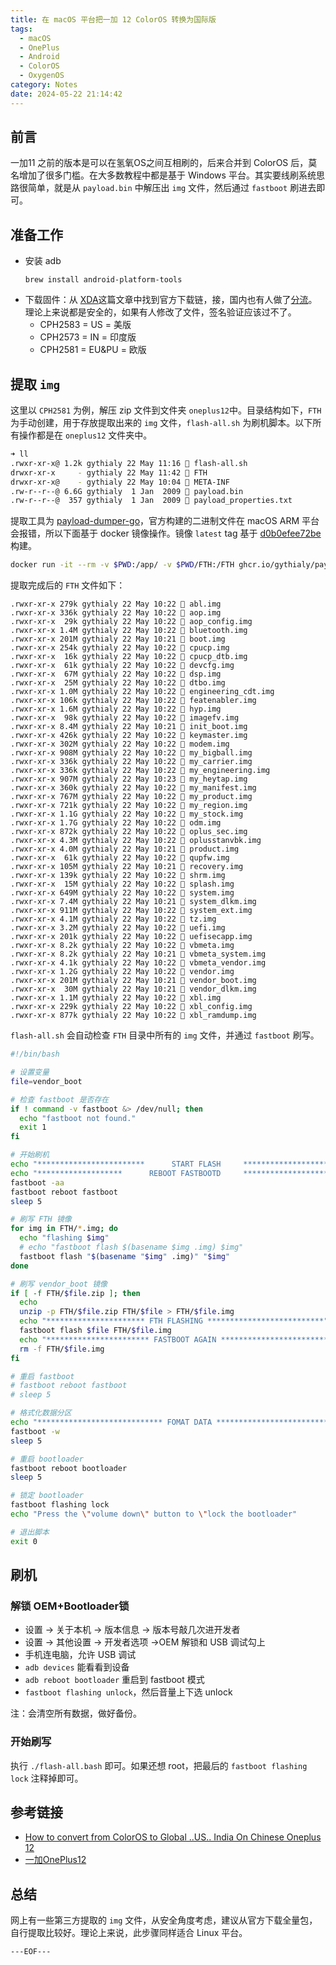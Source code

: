 ```yaml
---
title: 在 macOS 平台把一加 12 ColorOS 转换为国际版
tags:
  - macOS
  - OnePlus
  - Android
  - ColorOS
  - OxygenOS
category: Notes
date: 2024-05-22 21:14:42
---
```



## 前言

一加11 之前的版本是可以在氢氧OS之间互相刷的，后来合并到 ColorOS 后，莫名增加了很多门槛。在大多数教程中都是基于 Windows 平台。其实要线刷系统思路很简单，就是从 `payload.bin` 中解压出 `img` 文件，然后通过 `fastboot` 刷进去即可。

## 准备工作
- 安装 adb
  ```
  brew install android-platform-tools
  ```
- 下载固件：从 [XDA](https://xdaforums.com/t/how-to-convert-from-coloros-to-global-us-india-on-chinese-oneplus-12.4653255/)这篇文章中找到官方下载链，接，国内也有人做了[分流](https://yun.daxiaamu.com/OnePlus_Roms/%E4%B8%80%E5%8A%A0OnePlus%2012/)。理论上来说都是安全的，如果有人修改了文件，签名验证应该过不了。
  - CPH2583 = US = 美版
  - CPH2573 = IN = 印度版
  - CPH2581 = EU&PU = 欧版

## 提取 `img`

这里以 `CPH2581` 为例，解压 zip 文件到文件夹 `oneplus12`中。目录结构如下，`FTH` 为手动创建，用于存放提取出来的 `img` 文件，`flash-all.sh` 为刷机脚本。以下所有操作都是在 `oneplus12` 文件夹中。

```bash
➜ ll
.rwxr-xr-x@ 1.2k gythialy 22 May 11:16  flash-all.sh
drwxr-xr-x     - gythialy 22 May 11:42  FTH
drwxr-xr-x@    - gythialy 22 May 10:04  META-INF
.rw-r--r--@ 6.6G gythialy  1 Jan  2009  payload.bin
.rw-r--r--@  357 gythialy  1 Jan  2009  payload_properties.txt
```

提取工具为 [payload-dumper-go](https://github.com/ssut/payload-dumper-go)，官方构建的二进制文件在 macOS ARM 平台会报错，所以下面基于 docker 镜像操作。镜像 `latest` tag 基于 [d0b0efee72be](https://github.com/ssut/payload-dumper-go/commit/d0b0efee72be10030ada7296868cec22eff9cac6) 构建。

```bash
docker run -it --rm -v $PWD:/app/ -v $PWD/FTH:/FTH ghcr.io/gythialy/payload-dumper-go:latest -o /FTH /app/payload.bin
```

<!-- more -->

提取完成后的 `FTH` 文件如下：
```
.rwxr-xr-x 279k gythialy 22 May 10:22  abl.img
.rwxr-xr-x 336k gythialy 22 May 10:22  aop.img
.rwxr-xr-x  29k gythialy 22 May 10:22  aop_config.img
.rwxr-xr-x 1.4M gythialy 22 May 10:22  bluetooth.img
.rwxr-xr-x 201M gythialy 22 May 10:21  boot.img
.rwxr-xr-x 254k gythialy 22 May 10:22  cpucp.img
.rwxr-xr-x  16k gythialy 22 May 10:22  cpucp_dtb.img
.rwxr-xr-x  61k gythialy 22 May 10:22  devcfg.img
.rwxr-xr-x  67M gythialy 22 May 10:22  dsp.img
.rwxr-xr-x  25M gythialy 22 May 10:22  dtbo.img
.rwxr-xr-x 1.0M gythialy 22 May 10:22  engineering_cdt.img
.rwxr-xr-x 106k gythialy 22 May 10:22  featenabler.img
.rwxr-xr-x 1.6M gythialy 22 May 10:22  hyp.img
.rwxr-xr-x  98k gythialy 22 May 10:22  imagefv.img
.rwxr-xr-x 8.4M gythialy 22 May 10:21  init_boot.img
.rwxr-xr-x 426k gythialy 22 May 10:22  keymaster.img
.rwxr-xr-x 302M gythialy 22 May 10:22  modem.img
.rwxr-xr-x 908M gythialy 22 May 10:22  my_bigball.img
.rwxr-xr-x 336k gythialy 22 May 10:22  my_carrier.img
.rwxr-xr-x 336k gythialy 22 May 10:22  my_engineering.img
.rwxr-xr-x 907M gythialy 22 May 10:23  my_heytap.img
.rwxr-xr-x 360k gythialy 22 May 10:22  my_manifest.img
.rwxr-xr-x 767M gythialy 22 May 10:22  my_product.img
.rwxr-xr-x 721k gythialy 22 May 10:22  my_region.img
.rwxr-xr-x 1.1G gythialy 22 May 10:22  my_stock.img
.rwxr-xr-x 1.7G gythialy 22 May 10:22  odm.img
.rwxr-xr-x 872k gythialy 22 May 10:22  oplus_sec.img
.rwxr-xr-x 4.3M gythialy 22 May 10:22  oplusstanvbk.img
.rwxr-xr-x 4.0M gythialy 22 May 10:21  product.img
.rwxr-xr-x  61k gythialy 22 May 10:22  qupfw.img
.rwxr-xr-x 105M gythialy 22 May 10:21  recovery.img
.rwxr-xr-x 139k gythialy 22 May 10:22  shrm.img
.rwxr-xr-x  15M gythialy 22 May 10:22  splash.img
.rwxr-xr-x 649M gythialy 22 May 10:22  system.img
.rwxr-xr-x 7.4M gythialy 22 May 10:21  system_dlkm.img
.rwxr-xr-x 911M gythialy 22 May 10:22  system_ext.img
.rwxr-xr-x 4.1M gythialy 22 May 10:22  tz.img
.rwxr-xr-x 3.2M gythialy 22 May 10:22  uefi.img
.rwxr-xr-x 201k gythialy 22 May 10:22  uefisecapp.img
.rwxr-xr-x 8.2k gythialy 22 May 10:22  vbmeta.img
.rwxr-xr-x 8.2k gythialy 22 May 10:21  vbmeta_system.img
.rwxr-xr-x 4.1k gythialy 22 May 10:22  vbmeta_vendor.img
.rwxr-xr-x 1.2G gythialy 22 May 10:22  vendor.img
.rwxr-xr-x 201M gythialy 22 May 10:21  vendor_boot.img
.rwxr-xr-x  30M gythialy 22 May 10:21  vendor_dlkm.img
.rwxr-xr-x 1.1M gythialy 22 May 10:22  xbl.img
.rwxr-xr-x 229k gythialy 22 May 10:22  xbl_config.img
.rwxr-xr-x 877k gythialy 22 May 10:22  xbl_ramdump.img
```

`flash-all.sh` 会自动检查 `FTH` 目录中所有的 `img` 文件，并通过 `fastboot` 刷写。

```bash
#!/bin/bash

# 设置变量
file=vendor_boot

# 检查 fastboot 是否存在
if ! command -v fastboot &> /dev/null; then
  echo "fastboot not found."
  exit 1
fi

# 开始刷机
echo "************************      START FLASH     ************************"
echo "*******************      REBOOT FASTBOOTD     *******************"
fastboot -aa
fastboot reboot fastboot
sleep 5

# 刷写 FTH 镜像
for img in FTH/*.img; do
  echo "flashing $img"
  # echo "fastboot flash $(basename $img .img) $img"
  fastboot flash "$(basename "$img" .img)" "$img"
done

# 刷写 vendor_boot 镜像
if [ -f FTH/$file.zip ]; then
  echo
  unzip -p FTH/$file.zip FTH/$file > FTH/$file.img
  echo "********************** FTH FLASHING **************************"
  fastboot flash $file FTH/$file.img
  echo "*********************** FASTBOOT AGAIN ***************************"
  rm -f FTH/$file.img
fi

# 重启 fastboot
# fastboot reboot fastboot
# sleep 5

# 格式化数据分区
echo "**************************** FOMAT DATA ******************************"
fastboot -w
sleep 5

# 重启 bootloader
fastboot reboot bootloader
sleep 5

# 锁定 bootloader
fastboot flashing lock
echo "Press the \"volume down\" button to \"lock the bootloader"

# 退出脚本
exit 0
```

## 刷机

### 解锁 OEM+Bootloader锁

- 设置 -> 关于本机 -> 版本信息 -> 版本号敲几次进开发者
- 设置 -> 其他设置 -> 开发者选项 ->OEM 解锁和 USB 调试勾上
- 手机连电脑，允许 USB 调试
- `adb devices` 能看看到设备
- `adb reboot bootloader` 重启到 fastboot 模式
- `fastboot flashing unlock`，然后音量上下选 unlock

注：会清空所有数据，做好备份。

### 开始刷写

执行 `./flash-all.bash` 即可。如果还想 root，把最后的 `fastboot flashing lock` 注释掉即可。

## 参考链接

- [How to convert from ColorOS to Global ..US.. India On Chinese Oneplus 12](https://xdaforums.com/t/how-to-convert-from-coloros-to-global-us-india-on-chinese-oneplus-12.4653255/)
- [一加OnePlus12](https://yun.daxiaamu.com/OnePlus_Roms/%E4%B8%80%E5%8A%A0OnePlus%2012/)

## 总结

网上有一些第三方提取的 `img` 文件，从安全角度考虑，建议从官方下载全量包，自行提取比较好。理论上来说，此步骤同样适合 Linux 平台。

```---EOF---```

